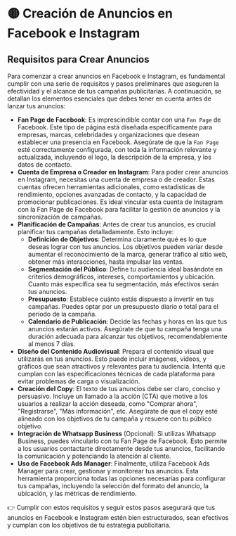 # 🟡 Creación de Anuncios en Facebook e Instagram

## Requisitos para Crear Anuncios
Para comenzar a crear anuncios en Facebook e Instagram, es fundamental cumplir con una serie de requisitos y pasos preliminares que aseguren la efectividad y el alcance de tus campañas publicitarias. A continuación, se detallan los elementos esenciales que debes tener en cuenta antes de lanzar tus anuncios:
- **Fan Page de Facebook**: Es imprescindible contar con una `Fan Page` de Facebook. Este tipo de página está diseñada específicamente para empresas, marcas, celebridades y organizaciones que desean establecer una presencia en Facebook. Asegúrate de que la `Fan Page` esté correctamente configurada, con toda la información relevante y actualizada, incluyendo el logo, la descripción de la empresa, y los datos de contacto.
- **Cuenta de Empresa o Creador en Instagram**: Para poder crear anuncios en Instagram, necesitas una cuenta de empresa o de creador. Estas cuentas ofrecen herramientas adicionales, como estadísticas de rendimiento, opciones avanzadas de contacto, y la capacidad de promocionar publicaciones. Es ideal vincular esta cuenta de Instagram con la Fan Page de Facebook para facilitar la gestión de anuncios y la sincronización de campañas.
- **Planificación de Campañas**: Antes de crear tus anuncios, es crucial planificar tus campañas detalladamente. Esto incluye:
    - **Definición de Objetivos**: Determina claramente qué es lo que deseas lograr con tus anuncios. Los objetivos pueden variar desde aumentar el reconocimiento de la marca, generar tráfico al sitio web, obtener más interacciones, hasta impulsar las ventas.
    - **Segmentación del Público**: Define tu audiencia ideal basándote en criterios demográficos, intereses, comportamientos y ubicación. Cuanto más específica sea tu segmentación, más efectivos serán tus anuncios.
    - **Presupuesto**: Establece cuánto estás dispuesto a invertir en tus campañas. Puedes optar por un presupuesto diario o total para el período de la campaña.
    - **Calendario de Publicación**: Decide las fechas y horas en las que tus anuncios estarán activos. Asegúrate de que tu campaña tenga una duración adecuada para alcanzar tus objetivos, recomendablemente al menos 7 días.
- **Diseño del Contenido Audiovisual**: Prepara el contenido visual que utilizarás en tus anuncios. Esto puede incluir imágenes, videos, y gráficos que sean atractivos y relevantes para tu audiencia. Intentá que cumplan con las especificaciones técnicas de cada plataforma para evitar problemas de carga o visualización.
- **Creación del Copy**: El texto de tus anuncios debe ser claro, conciso y persuasivo. Incluye un llamado a la acción (CTA) que motive a los usuarios a realizar la acción deseada, como "Comprar ahora", "Registrarse", "Más información", etc. Asegúrate de que el copy esté alineado con los objetivos de tu campaña y resuene con tu público objetivo.
- **Integración de Whatsapp Business** (Opcional): Si utilizas Whatsapp Business, puedes vincularlo con tu Fan Page de Facebook. Esto permite a los usuarios contactarte directamente desde tus anuncios, facilitando la comunicación y potenciando la atención al cliente.
- **Uso de Facebook Ads Manager**: Finalmente, utiliza Facebook Ads Manager para crear, gestionar y monitorear tus anuncios. Esta herramienta proporciona todas las opciones necesarias para configurar tus campañas, incluyendo la selección del formato del anuncio, la ubicación, y las métricas de rendimiento.

👉 Cumplir con estos requisitos y seguir estos pasos asegurará que tus anuncios en Facebook e Instagram estén bien estructurados, sean efectivos y cumplan con los objetivos de tu estrategia publicitaria.
